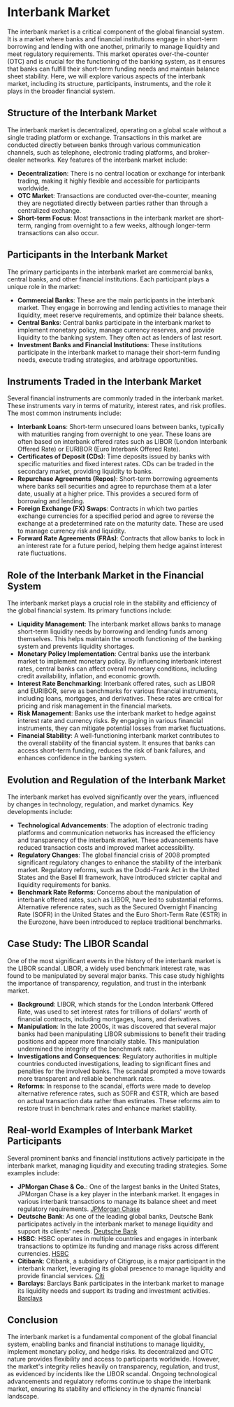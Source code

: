 # Interbank Market

The interbank market is a critical component of the global financial system. It is a market where banks and financial institutions engage in short-term borrowing and lending with one another, primarily to manage liquidity and meet regulatory requirements. This market operates over-the-counter (OTC) and is crucial for the functioning of the banking system, as it ensures that banks can fulfill their short-term funding needs and maintain balance sheet stability. Here, we will explore various aspects of the interbank market, including its structure, participants, instruments, and the role it plays in the broader financial system.

## Structure of the Interbank Market

The interbank market is decentralized, operating on a global scale without a single trading platform or exchange. Transactions in this market are conducted directly between banks through various communication channels, such as telephone, electronic trading platforms, and broker-dealer networks. Key features of the interbank market include:

- **Decentralization**: There is no central location or exchange for interbank trading, making it highly flexible and accessible for participants worldwide.
- **OTC Market**: Transactions are conducted over-the-counter, meaning they are negotiated directly between parties rather than through a centralized exchange.
- **Short-term Focus**: Most transactions in the interbank market are short-term, ranging from overnight to a few weeks, although longer-term transactions can also occur.

## Participants in the Interbank Market

The primary participants in the interbank market are commercial banks, central banks, and other financial institutions. Each participant plays a unique role in the market:

- **Commercial Banks**: These are the main participants in the interbank market. They engage in borrowing and lending activities to manage their liquidity, meet reserve requirements, and optimize their balance sheets.
- **Central Banks**: Central banks participate in the interbank market to implement monetary policy, manage currency reserves, and provide liquidity to the banking system. They often act as lenders of last resort.
- **Investment Banks and Financial Institutions**: These institutions participate in the interbank market to manage their short-term funding needs, execute trading strategies, and arbitrage opportunities.

## Instruments Traded in the Interbank Market

Several financial instruments are commonly traded in the interbank market. These instruments vary in terms of maturity, interest rates, and risk profiles. The most common instruments include:

- **Interbank Loans**: Short-term unsecured loans between banks, typically with maturities ranging from overnight to one year. These loans are often based on interbank offered rates such as LIBOR (London Interbank Offered Rate) or EURIBOR (Euro Interbank Offered Rate).
- **Certificates of Deposit (CDs)**: Time deposits issued by banks with specific maturities and fixed interest rates. CDs can be traded in the secondary market, providing liquidity to banks.
- **Repurchase Agreements (Repos)**: Short-term borrowing agreements where banks sell securities and agree to repurchase them at a later date, usually at a higher price. This provides a secured form of borrowing and lending.
- **Foreign Exchange (FX) Swaps**: Contracts in which two parties exchange currencies for a specified period and agree to reverse the exchange at a predetermined rate on the maturity date. These are used to manage currency risk and liquidity.
- **Forward Rate Agreements (FRAs)**: Contracts that allow banks to lock in an interest rate for a future period, helping them hedge against interest rate fluctuations.

## Role of the Interbank Market in the Financial System

The interbank market plays a crucial role in the stability and efficiency of the global financial system. Its primary functions include:

- **Liquidity Management**: The interbank market allows banks to manage short-term liquidity needs by borrowing and lending funds among themselves. This helps maintain the smooth functioning of the banking system and prevents liquidity shortages.
- **Monetary Policy Implementation**: Central banks use the interbank market to implement monetary policy. By influencing interbank interest rates, central banks can affect overall monetary conditions, including credit availability, inflation, and economic growth.
- **Interest Rate Benchmarking**: Interbank offered rates, such as LIBOR and EURIBOR, serve as benchmarks for various financial instruments, including loans, mortgages, and derivatives. These rates are critical for pricing and risk management in the financial markets.
- **Risk Management**: Banks use the interbank market to hedge against interest rate and currency risks. By engaging in various financial instruments, they can mitigate potential losses from market fluctuations.
- **Financial Stability**: A well-functioning interbank market contributes to the overall stability of the financial system. It ensures that banks can access short-term funding, reduces the risk of bank failures, and enhances confidence in the banking system.

## Evolution and Regulation of the Interbank Market

The interbank market has evolved significantly over the years, influenced by changes in technology, regulation, and market dynamics. Key developments include:

- **Technological Advancements**: The adoption of electronic trading platforms and communication networks has increased the efficiency and transparency of the interbank market. These advancements have reduced transaction costs and improved market accessibility.
- **Regulatory Changes**: The global financial crisis of 2008 prompted significant regulatory changes to enhance the stability of the interbank market. Regulatory reforms, such as the Dodd-Frank Act in the United States and the Basel III framework, have introduced stricter capital and liquidity requirements for banks.
- **Benchmark Rate Reforms**: Concerns about the manipulation of interbank offered rates, such as LIBOR, have led to substantial reforms. Alternative reference rates, such as the Secured Overnight Financing Rate (SOFR) in the United States and the Euro Short-Term Rate (€STR) in the Eurozone, have been introduced to replace traditional benchmarks.

## Case Study: The LIBOR Scandal

One of the most significant events in the history of the interbank market is the LIBOR scandal. LIBOR, a widely used benchmark interest rate, was found to be manipulated by several major banks. This case study highlights the importance of transparency, regulation, and trust in the interbank market.

- **Background**: LIBOR, which stands for the London Interbank Offered Rate, was used to set interest rates for trillions of dollars' worth of financial contracts, including mortgages, loans, and derivatives.
- **Manipulation**: In the late 2000s, it was discovered that several major banks had been manipulating LIBOR submissions to benefit their trading positions and appear more financially stable. This manipulation undermined the integrity of the benchmark rate.
- **Investigations and Consequences**: Regulatory authorities in multiple countries conducted investigations, leading to significant fines and penalties for the involved banks. The scandal prompted a move towards more transparent and reliable benchmark rates.
- **Reforms**: In response to the scandal, efforts were made to develop alternative reference rates, such as SOFR and €STR, which are based on actual transaction data rather than estimates. These reforms aim to restore trust in benchmark rates and enhance market stability.

## Real-world Examples of Interbank Market Participants

Several prominent banks and financial institutions actively participate in the interbank market, managing liquidity and executing trading strategies. Some examples include:

- **JPMorgan Chase & Co.**: One of the largest banks in the United States, JPMorgan Chase is a key player in the interbank market. It engages in various interbank transactions to manage its balance sheet and meet regulatory requirements. [JPMorgan Chase](https://www.jpmorganchase.com/)
- **Deutsche Bank**: As one of the leading global banks, Deutsche Bank participates actively in the interbank market to manage liquidity and support its clients' needs. [Deutsche Bank](https://www.db.com/)
- **HSBC**: HSBC operates in multiple countries and engages in interbank transactions to optimize its funding and manage risks across different currencies. [HSBC](https://www.hsbc.com/)
- **Citibank**: Citibank, a subsidiary of Citigroup, is a major participant in the interbank market, leveraging its global presence to manage liquidity and provide financial services. [Citi](https://www.citigroup.com/)
- **Barclays**: Barclays Bank participates in the interbank market to manage its liquidity needs and support its trading and investment activities. [Barclays](https://www.barclays.com/)

## Conclusion

The interbank market is a fundamental component of the global financial system, enabling banks and financial institutions to manage liquidity, implement monetary policy, and hedge risks. Its decentralized and OTC nature provides flexibility and access to participants worldwide. However, the market's integrity relies heavily on transparency, regulation, and trust, as evidenced by incidents like the LIBOR scandal. Ongoing technological advancements and regulatory reforms continue to shape the interbank market, ensuring its stability and efficiency in the dynamic financial landscape.